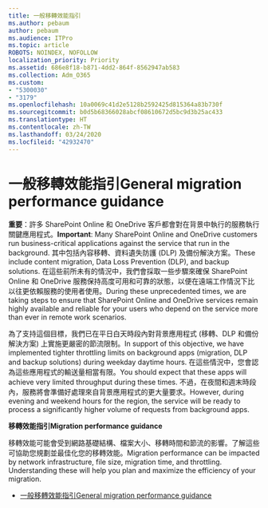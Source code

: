 ```yaml
---
title: 一般移轉效能指引
ms.author: pebaum
author: pebaum
ms.audience: ITPro
ms.topic: article
ROBOTS: NOINDEX, NOFOLLOW
localization_priority: Priority
ms.assetid: 686e8f18-b871-4dd2-864f-8562947ab583
ms.collection: Adm_O365
ms.custom:
- "5300030"
- "3179"
ms.openlocfilehash: 10a0069c41d2e5128b2592425d815364a83b730f
ms.sourcegitcommit: b0d5b68366028abcf08610672d5bc9d3b25ac433
ms.translationtype: HT
ms.contentlocale: zh-TW
ms.lasthandoff: 03/24/2020
ms.locfileid: "42932470"
---
```

# <a name="general-migration-performance-guidance"></a><span data-ttu-id="04d14-102">一般移轉效能指引</span><span class="sxs-lookup"><span data-stu-id="04d14-102">General migration performance guidance</span></span>

<span data-ttu-id="04d14-103">**重要**：許多 SharePoint Online 和 OneDrive 客戶都會對在背景中執行的服務執行關鍵應用程式。</span><span class="sxs-lookup"><span data-stu-id="04d14-103">**Important**: Many SharePoint Online and OneDrive customers run business-critical applications against the service that run in the background.</span></span> <span data-ttu-id="04d14-104">其中包括內容移轉、資料遺失防護 (DLP) 及備份解決方案。</span><span class="sxs-lookup"><span data-stu-id="04d14-104">These include content migration, Data Loss Prevention (DLP), and backup solutions.</span></span> <span data-ttu-id="04d14-105">在這些前所未有的情況中，我們會採取一些步驟來確保 SharePoint Online 和 OneDrive 服務保持高度可用和可靠的狀態，以便在遠端工作情況下比以往更依賴服務的使用者使用。</span><span class="sxs-lookup"><span data-stu-id="04d14-105">During these unprecedented times, we are taking steps to ensure that SharePoint Online and OneDrive services remain highly available and reliable for your users who depend on the service more than ever in remote work scenarios.</span></span>

<span data-ttu-id="04d14-106">為了支持這個目標，我們已在平日白天時段內對背景應用程式 (移轉、DLP 和備份解決方案) 上實施更嚴密的節流限制。</span><span class="sxs-lookup"><span data-stu-id="04d14-106">In support of this objective, we have implemented tighter throttling limits on background apps (migration, DLP and backup solutions) during weekday daytime hours.</span></span> <span data-ttu-id="04d14-107">在這些情況中，您會認為這些應用程式的輸送量相當有限。</span><span class="sxs-lookup"><span data-stu-id="04d14-107">You should expect that these apps will achieve very limited throughput during these times.</span></span> <span data-ttu-id="04d14-108">不過，在夜間和週末時段內，服務將會準備好處理來自背景應用程式的更大量要求。</span><span class="sxs-lookup"><span data-stu-id="04d14-108">However, during evening and weekend hours for the region, the service will be ready to process a significantly higher volume of requests from background apps.</span></span>

<span data-ttu-id="04d14-109">**移轉效能指引**</span><span class="sxs-lookup"><span data-stu-id="04d14-109">**Migration performance guidance**</span></span>

<span data-ttu-id="04d14-p103">移轉效能可能會受到網路基礎結構、檔案大小、移轉時間和節流的影響。了解這些可協助您規劃並最佳化您的移轉效能。</span><span class="sxs-lookup"><span data-stu-id="04d14-p103">Migration performance can be impacted by network infrastructure, file size, migration time, and throttling. Understanding these will help you plan and maximize the efficiency of your migration.</span></span>

- [<span data-ttu-id="04d14-112">一般移轉效能指引</span><span class="sxs-lookup"><span data-stu-id="04d14-112">General migration performance guidance</span></span>](https://docs.microsoft.com/sharepointmigration/sharepoint-online-and-onedrive-migration-speed)
